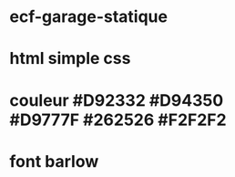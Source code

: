 # ecf-garage-statique
# html simple css 
# couleur #D92332 #D94350 #D9777F #262526 #F2F2F2
# font barlow

